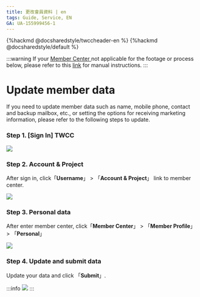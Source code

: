 ```yaml
---
title: 更改會員資料 | en
tags: Guide, Service, EN
GA: UA-155999456-1
---
```


{%hackmd @docsharedstyle/twccheader-en %}
{%hackmd @docsharedstyle/default %}

:::warning
<i class="fa fa-bullhorn" aria-hidden="true"></i> If your [<ins>Member Center <i class="fa fa-question-circle fa-question-circle-for-service" aria-hidden="true"></i></ins>](https://man.twcc.ai/@twsdocs/howto-service-access-service-zh) not applicable for the footage or process below, please refer to this <i class="fa fa-sign-out" aria-hidden="true"></i> [<ins>link</ins>](https://man.twcc.ai/@twsdocs/doc-mber-pjct-blng-main-zh/https%3A%2F%2Fman.twcc.ai%2F%40twsdocs%2Fguide-service-signup-zh) for manual instructions.
:::

# Update member data

If you need to update member data such as name, mobile phone, contact and backup mailbox, etc., or setting the options for receiving marketing information, please refer to the following steps to update.

### Step 1. [Sign In] TWCC

![](https://cos.twcc.ai/SYS-MANUAL/uploads/upload_2005786ec2b27f9501a096de69232717.png)

### Step 2. Account & Project

After sign in, click「**Username**」 > 「**Account & Project**」 link to member center.

![](https://cos.twcc.ai/SYS-MANUAL/uploads/upload_1bd88a7bf3cd0d6051fec9a1a4e794ed.png)


###  Step 3. Personal data

After enter member center, click「**Member Center**」 > 「**Member Profile**」 > 「**Personal**」

![](https://cos.twcc.ai/SYS-MANUAL/uploads/upload_0fe74c1e0bb4203a932d42da0101264a.png)


###  Step 4. Update and submit data 

Update your data and click 「**Submit**」.

:::info
![](https://cos.twcc.ai/SYS-MANUAL/uploads/upload_bf2750c72eed39c11bdae945be106556.png)
:::
